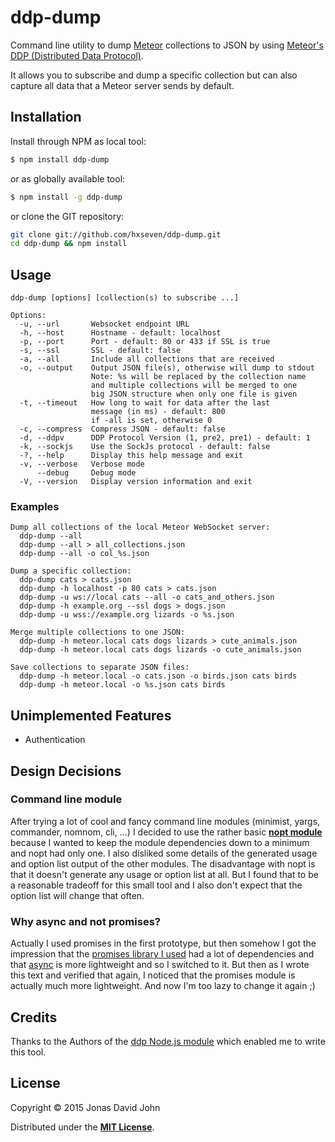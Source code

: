 # ddp-dump

Command line utility to dump [Meteor][1] collections to JSON by using
[Meteor's DDP (Distributed Data Protocol)][2].

It allows you to subscribe and dump a specific collection but can also
capture all data that a Meteor server sends by default.

## Installation

Install through NPM as local tool:

```bash
$ npm install ddp-dump
```
or as globally available tool:

```bash
$ npm install -g ddp-dump
```
or clone the GIT repository:
```bash
git clone git://github.com/hxseven/ddp-dump.git
cd ddp-dump && npm install
```

## Usage

```
ddp-dump [options] [collection(s) to subscribe ...]

Options:
  -u, --url       Websocket endpoint URL
  -h, --host      Hostname - default: localhost
  -p, --port      Port - default: 80 or 433 if SSL is true
  -s, --ssl       SSL - default: false
  -a, --all       Include all collections that are received
  -o, --output    Output JSON file(s), otherwise will dump to stdout
                  Note: %s will be replaced by the collection name
                  and multiple collections will be merged to one
                  big JSON structure when only one file is given
  -t, --timeout   How long to wait for data after the last
                  message (in ms) - default: 800
                  if -all is set, otherwise 0
  -c, --compress  Compress JSON - default: false
  -d, --ddpv      DDP Protocol Version (1, pre2, pre1) - default: 1
  -k, --sockjs    Use the SockJs protocol - default: false
  -?, --help      Display this help message and exit
  -v, --verbose   Verbose mode
      --debug     Debug mode
  -V, --version   Display version information and exit
```

### Examples

```
Dump all collections of the local Meteor WebSocket server:
  ddp-dump --all
  ddp-dump --all > all_collections.json
  ddp-dump --all -o col_%s.json

Dump a specific collection:
  ddp-dump cats > cats.json
  ddp-dump -h localhost -p 80 cats > cats.json
  ddp-dump -u ws://local cats --all -o cats_and_others.json
  ddp-dump -h example.org --ssl dogs > dogs.json
  ddp-dump -u wss://example.org lizards -o %s.json

Merge multiple collections to one JSON:
  ddp-dump -h meteor.local cats dogs lizards > cute_animals.json
  ddp-dump -h meteor.local cats dogs lizards -o cute_animals.json

Save collections to separate JSON files:
  ddp-dump -h meteor.local -o cats.json -o birds.json cats birds
  ddp-dump -h meteor.local -o %s.json cats birds
```

## Unimplemented Features

* Authentication

## Design Decisions

### Command line module

After trying a lot of cool and fancy command line
modules (minimist, yargs, commander, nomnom, cli, ...) I decided to use the
rather basic **[nopt module][3]** because I wanted to keep the module dependencies
down to a minimum and nopt had only one. I also disliked some details of the
generated usage and option list output of the other modules.
The disadvantage with nopt is that it doesn't generate any usage or option list
at all. But I found that to be a reasonable tradeoff for this small tool
and I also don't expect that the option list will change that often.

### Why async and not promises?

Actually I used promises in the first prototype, but then somehow I got the
impression that the [promises library I used][4] had a lot of dependencies and
that [async][5] is more lightweight and so I switched to it. But then as I
wrote this text and verified that again, I noticed that the promises module
is actually much more lightweight. And now I'm too lazy to change it again ;)

## Credits

Thanks to the Authors of the [ddp Node.js module][6] which enabled me to
write this tool.

## License

Copyright © 2015 Jonas David John

Distributed under the **[MIT License][7]**.

[1]: https://www.meteor.com/
[2]: https://www.meteor.com/ddp
[3]: https://www.npmjs.com/package/nopt
[4]: https://www.npmjs.com/package/promise
[5]: https://www.npmjs.com/package/async
[6]: https://www.npmjs.com/package/ddp
[7]: http://opensource.org/licenses/MIT
